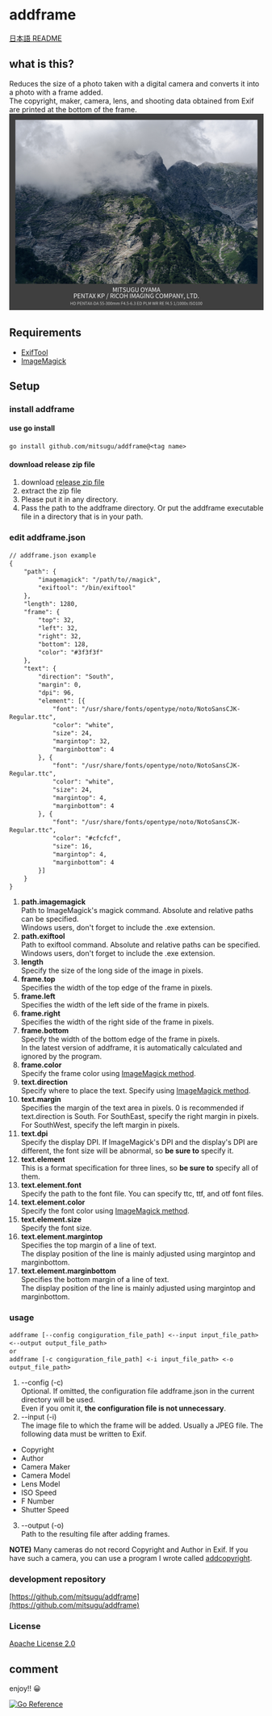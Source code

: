 # addframe
[日本語 README](README.jp.md)

## what is this?
  Reduces the size of a photo taken with a digital camera and converts it into a photo with a frame added.  
  The copyright, maker, camera, lens, and shooting data obtained from Exif are printed at the bottom of the frame.  
<img src="https://raw.githubusercontent.com/mitsugu/addframe/main/images/IMGP6286.JPG" width="512" height="389" alt="example of addframe's result" title="example of addframe's result">

## Requirements
  * [ExifTool](https://exiftool.org/)
  * [ImageMagick](https://imagemagick.org/)

## Setup
### install addframe
#### use go install
```
go install github.com/mitsugu/addframe@<tag name>
```
#### download release zip file
1. download [release zip file](https://github.com/mitsugu/addframe/releases)
2. extract the zip file
3. Please put it in any directory.
4. Pass the path to the addframe directory. Or put the addframe executable file in a directory that is in your path.

### edit addframe.json
```
// addframe.json example
{
	"path": {
		"imagemagick": "/path/to//magick",
		"exiftool": "/bin/exiftool"
	},
	"length": 1280,
	"frame": {
		"top": 32,
		"left": 32,
		"right": 32,
		"bottom": 128,
		"color": "#3f3f3f"
	},
	"text": {
		"direction": "South",
		"margin": 0,
		"dpi": 96,
		"element": [{
			"font": "/usr/share/fonts/opentype/noto/NotoSansCJK-Regular.ttc",
			"color": "white",
			"size": 24,
			"margintop": 32,
			"marginbottom": 4
		}, {
			"font": "/usr/share/fonts/opentype/noto/NotoSansCJK-Regular.ttc",
			"color": "white",
			"size": 24,
			"margintop": 4,
			"marginbottom": 4
		}, {
			"font": "/usr/share/fonts/opentype/noto/NotoSansCJK-Regular.ttc",
			"color": "#cfcfcf",
			"size": 16,
			"margintop": 4,
			"marginbottom": 4
		}]
	}
}
```
1. **path.imagemagick**  
Path to ImageMagick's magick command. Absolute and relative paths can be specified.  
Windows users, don't forget to include the .exe extension.
2. **path.exiftool**  
Path to exiftool command. Absolute and relative paths can be specified.  
Windows users, don't forget to include the .exe extension.
3. **length**  
Specify the size of the long side of the image in pixels.
4. **frame.top**  
Specifies the width of the top edge of the frame in pixels.
5. **frame.left**  
Specifies the width of the left side of the frame in pixels.
6. **frame.right**  
Specifies the width of the right side of the frame in pixels.
7. **frame.bottom**  
Specify the width of the bottom edge of the frame in pixels.  
In the latest version of addframe, it is automatically calculated and ignored by the program.
8. **frame.color**  
Specify the frame color using [ImageMagick method](https://imagemagick.org/script/color.php "ImageMagick - Color Name").
9. **text.direction**  
Specify where to place the text. Specify using [ImageMagick method](https://imagemagick.org/script/command-line-options.php#gravity "See gravity type").
10. **text.margin**  
Specifies the margin of the text area in pixels. 0 is recommended if text.direction is South. For SouthEast, specify the right margin in pixels. For SouthWest, specify the left margin in pixels.
11. **text.dpi**  
Specify the display DPI. If ImageMagick's DPI and the display's DPI are different, the font size will be abnormal, so **be sure to** specify it.
12. **text.element**  
This is a format specification for three lines, so **be sure to** specify all of them.
13. **text.element.font**  
Specify the path to the font file. You can specify ttc, ttf, and otf font files.
14. **text.element.color**  
Specify the font color using [ImageMagick method](https://imagemagick.org/script/color.php "ImageMagick - Color Name").
15. **text.element.size**  
Specify the font size.
16. **text.element.margintop**  
Specifies the top margin of a line of text.  
The display position of the line is mainly adjusted using margintop and marginbottom.
17. **text.element.marginbottom**  
Specifies the bottom margin of a line of text.  
The display position of the line is mainly adjusted using margintop and marginbottom.

### usage
```
addframe [--config congiguration_file_path] <--input input_file_path> <--output output_file_path>
or
addframe [-c congiguration_file_path] <-i input_file_path> <-o output_file_path>
```
1. --config (-c)  
Optional. If omitted, the configuration file addframe.json in the current directory will be used.  
Even if you omit it, **the configuration file is not unnecessary**.
2. --input (-i)  
The image file to which the frame will be added. Usually a JPEG file. The following data must be written to Exif.
* Copyright
* Author
* Camera Maker
* Camera Model
* Lens Model
* ISO Speed
* F Number
* Shutter Speed
3. --output (-o)  
Path to the resulting file after adding frames.

**NOTE)** Many cameras do not record Copyright and Author in Exif. If you have such a camera, you can use a program I wrote called [addcopyright](https://github.com/mitsugu/addcopyright).

### development repository
[https://github.com/mitsugu/addframe](https://github.com/mitsugu/addframe)

### License
[Apache License 2.0](./LICENSE.en.md)


## comment
enjoy!! 😀

[![Go Reference](https://pkg.go.dev/badge/github.com/mitsugu/addframe.svg)](https://pkg.go.dev/github.com/mitsugu/addframe)
